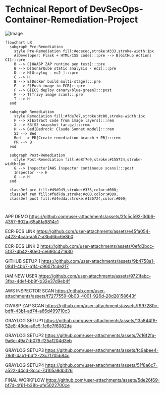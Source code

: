 # Technical Report of DevSecOps-Container-Remediation-Project

![Image](https://github.com/user-attachments/assets/1c710d42-89fe-4a69-9c3d-f6c39e547746)


``` mermaid
flowchart LR
  subgraph Pre-Remediation
    style Pre-Remediation fill:#ececec,stroke:#333,stroke-width:1px
    A[Developer: Flask + HTML/CSS code]:::pre --> B[GitHub Actions CI]:::pre
    B --> C[OWASP ZAP runtime pen test]:::pre
    B --> D[SonarQube static analysis - ec2]:::pre
    D --> H[Graylog - ec2 ]:::pre
    C --> H
    B --> E[Docker build multi-stage]:::pre
    E --> F[Push image to ECR]:::pre
    F --> G[ECS deploy canary/blue-green]:::post
    F --> T[Trivy image scan]:::pre
    T --> H
  end

  subgraph Remediation
    style Remediation fill:#fde7e7,stroke:#c00,stroke-width:1px
    F --> X[Extract code from image layers]:::rem
    X --> S3[S3 snapshot tar.gz]:::rem
    H --> Bed[Bedrock: Claude Sonnet model]:::rem
    S3 --> Bed
    Bed --> PR[Create remediation branch + PR]:::rem
    PR --> B
  end

  subgraph Post-Remediation
    style Post-Remediation fill:#e8f7e9,stroke:#155724,stroke-width:1px
    G --> Inspector[AWS Inspector continuous scans]:::post
    Inspector --> H
    G --> H
  end

  classDef pre fill:#d9d9d9,stroke:#333,color:#000;
  classDef rem fill:#f8d7da,stroke:#c00,color:#000;
  classDef post fill:#d4edda,stroke:#155724,color:#000;



```



APP DEMO
https://github.com/user-attachments/assets/2fc5c592-3db6-4357-802a-65a8fa9814c1

ECR-ECS LINK
https://github.com/user-attachments/assets/e45fa054-a423-4caa-aa57-a3bd6bc6e8b0

ECR-ECS LINK 2
https://github.com/user-attachments/assets/0efd3bcc-5f37-4b42-80e0-ce690c471630

GITHUB SETUP 1
https://github.com/user-attachments/assets/9b4758a1-0841-4bb7-a1f4-c9607fcde217

IAM NEW USER
https://github.com/user-attachments/assets/9721fabc-3fba-4def-bb8f-b32e37d9eb4f

AWS INSPECTOR SCAN
https://github.com/user-attachments/assets/f7277559-0b03-4001-926d-28d28158643f

OWASP ZAP SCAN
https://github.com/user-attachments/assets/f997280c-bdff-43b1-ad74-a66d499710c3

GRAYLOG SETUP1 
https://github.com/user-attachments/assets/13a844f9-52e8-48de-a6c5-1c6c7f6082da

GRAYLOG SETUP2
https://github.com/user-attachments/assets/7c16f2fa-9a6c-49a7-b079-f25af204d3eb

GRAYLOG SETUP3
https://github.com/user-attachments/assets/fc9abee4-78df-4ab1-bdf2-23c7f705b84c

GRAYLOG SETUP4
https://github.com/user-attachments/assets/51f8a6c7-a522-44cd-8ccc-7d105a9db326

FINAL WORKFLOW
https://github.com/user-attachments/assets/5de26f69-bf7d-4f61-b38b-afe5022700ce
